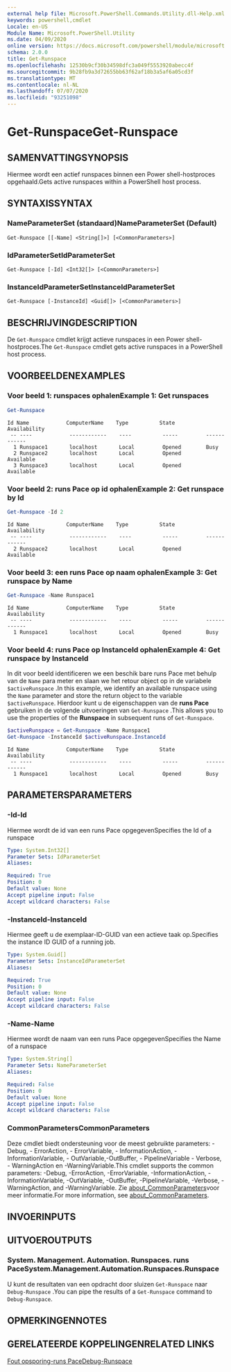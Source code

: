 ```yaml
---
external help file: Microsoft.PowerShell.Commands.Utility.dll-Help.xml
keywords: powershell,cmdlet
Locale: en-US
Module Name: Microsoft.PowerShell.Utility
ms.date: 04/09/2020
online version: https://docs.microsoft.com/powershell/module/microsoft.powershell.utility/get-runspace?view=powershell-6&WT.mc_id=ps-gethelp
schema: 2.0.0
title: Get-Runspace
ms.openlocfilehash: 12530b9cf30b34598dfc3a049f5553920abecc4f
ms.sourcegitcommit: 9b28fb9a3d72655bb63f62af18b3a5af6a05cd3f
ms.translationtype: MT
ms.contentlocale: nl-NL
ms.lasthandoff: 07/07/2020
ms.locfileid: "93251098"
---
```

# <span data-ttu-id="853c8-103">Get-Runspace</span><span class="sxs-lookup"><span data-stu-id="853c8-103">Get-Runspace</span></span>

## <span data-ttu-id="853c8-104">SAMENVATTING</span><span class="sxs-lookup"><span data-stu-id="853c8-104">SYNOPSIS</span></span>
<span data-ttu-id="853c8-105">Hiermee wordt een actief runspaces binnen een Power shell-hostproces opgehaald.</span><span class="sxs-lookup"><span data-stu-id="853c8-105">Gets active runspaces within a PowerShell host process.</span></span>

## <span data-ttu-id="853c8-106">SYNTAXIS</span><span class="sxs-lookup"><span data-stu-id="853c8-106">SYNTAX</span></span>

### <span data-ttu-id="853c8-107">NameParameterSet (standaard)</span><span class="sxs-lookup"><span data-stu-id="853c8-107">NameParameterSet (Default)</span></span>

```
Get-Runspace [[-Name] <String[]>] [<CommonParameters>]
```

### <span data-ttu-id="853c8-108">IdParameterSet</span><span class="sxs-lookup"><span data-stu-id="853c8-108">IdParameterSet</span></span>

```
Get-Runspace [-Id] <Int32[]> [<CommonParameters>]
```

### <span data-ttu-id="853c8-109">InstanceIdParameterSet</span><span class="sxs-lookup"><span data-stu-id="853c8-109">InstanceIdParameterSet</span></span>

```
Get-Runspace [-InstanceId] <Guid[]> [<CommonParameters>]
```

## <span data-ttu-id="853c8-110">BESCHRIJVING</span><span class="sxs-lookup"><span data-stu-id="853c8-110">DESCRIPTION</span></span>

<span data-ttu-id="853c8-111">De `Get-Runspace` cmdlet krijgt actieve runspaces in een Power shell-hostproces.</span><span class="sxs-lookup"><span data-stu-id="853c8-111">The `Get-Runspace` cmdlet gets active runspaces in a PowerShell host process.</span></span>

## <span data-ttu-id="853c8-112">VOORBEELDEN</span><span class="sxs-lookup"><span data-stu-id="853c8-112">EXAMPLES</span></span>

### <span data-ttu-id="853c8-113">Voor beeld 1: runspaces ophalen</span><span class="sxs-lookup"><span data-stu-id="853c8-113">Example 1: Get runspaces</span></span>

```powershell
Get-Runspace
```

```Output
Id Name            ComputerName    Type          State         Availability
 -- ----            ------------    ----          -----         ------------
  1 Runspace1       localhost       Local         Opened        Busy
  2 Runspace2       localhost       Local         Opened        Available
  3 Runspace3       localhost       Local         Opened        Available
```

### <span data-ttu-id="853c8-114">Voor beeld 2: runs Pace op id ophalen</span><span class="sxs-lookup"><span data-stu-id="853c8-114">Example 2: Get runspace by Id</span></span>

```powershell
Get-Runspace -Id 2
```

```Output
Id Name            ComputerName    Type          State         Availability
 -- ----            ------------    ----          -----         ------------
  2 Runspace2       localhost       Local         Opened        Available
```

### <span data-ttu-id="853c8-115">Voor beeld 3: een runs Pace op naam ophalen</span><span class="sxs-lookup"><span data-stu-id="853c8-115">Example 3: Get runspace by Name</span></span>

```powershell
Get-Runspace -Name Runspace1
```

```Output
Id Name            ComputerName    Type          State         Availability
 -- ----            ------------    ----          -----         ------------
  1 Runspace1       localhost       Local         Opened        Busy
```

### <span data-ttu-id="853c8-116">Voor beeld 4: runs Pace op InstanceId ophalen</span><span class="sxs-lookup"><span data-stu-id="853c8-116">Example 4: Get runspace by InstanceId</span></span>

<span data-ttu-id="853c8-117">In dit voor beeld identificeren we een beschik bare runs Pace met behulp van de `Name` para meter en slaan we het retour object op in de variabele `$activeRunspace` .</span><span class="sxs-lookup"><span data-stu-id="853c8-117">In this example, we identify an available runspace using the `Name` parameter and store the return object to the variable `$activeRunspace`.</span></span> <span data-ttu-id="853c8-118">Hierdoor kunt u de eigenschappen van de **runs Pace** gebruiken in de volgende uitvoeringen van `Get-Runspace` .</span><span class="sxs-lookup"><span data-stu-id="853c8-118">This allows you to use the properties of the **Runspace** in subsequent runs of `Get-Runspace`.</span></span>

```powershell
$activeRunspace = Get-Runspace -Name Runspace1
Get-Runspace -InstanceId $activeRunspace.InstanceId
```

```Output
Id Name            ComputerName    Type          State         Availability
 -- ----            ------------    ----          -----         ------------
  1 Runspace1       localhost       Local         Opened        Busy
```

## <span data-ttu-id="853c8-119">PARAMETERS</span><span class="sxs-lookup"><span data-stu-id="853c8-119">PARAMETERS</span></span>

### <span data-ttu-id="853c8-120">-Id</span><span class="sxs-lookup"><span data-stu-id="853c8-120">-Id</span></span>

<span data-ttu-id="853c8-121">Hiermee wordt de id van een runs Pace opgegeven</span><span class="sxs-lookup"><span data-stu-id="853c8-121">Specifies the Id of a runspace</span></span>

```yaml
Type: System.Int32[]
Parameter Sets: IdParameterSet
Aliases:

Required: True
Position: 0
Default value: None
Accept pipeline input: False
Accept wildcard characters: False
```

### <span data-ttu-id="853c8-122">-InstanceId</span><span class="sxs-lookup"><span data-stu-id="853c8-122">-InstanceId</span></span>

<span data-ttu-id="853c8-123">Hiermee geeft u de exemplaar-ID-GUID van een actieve taak op.</span><span class="sxs-lookup"><span data-stu-id="853c8-123">Specifies the instance ID GUID of a running job.</span></span>

```yaml
Type: System.Guid[]
Parameter Sets: InstanceIdParameterSet
Aliases:

Required: True
Position: 0
Default value: None
Accept pipeline input: False
Accept wildcard characters: False
```

### <span data-ttu-id="853c8-124">-Name</span><span class="sxs-lookup"><span data-stu-id="853c8-124">-Name</span></span>

<span data-ttu-id="853c8-125">Hiermee wordt de naam van een runs Pace opgegeven</span><span class="sxs-lookup"><span data-stu-id="853c8-125">Specifies the Name of a runspace</span></span>

```yaml
Type: System.String[]
Parameter Sets: NameParameterSet
Aliases:

Required: False
Position: 0
Default value: None
Accept pipeline input: False
Accept wildcard characters: False
```

### <span data-ttu-id="853c8-126">CommonParameters</span><span class="sxs-lookup"><span data-stu-id="853c8-126">CommonParameters</span></span>

<span data-ttu-id="853c8-127">Deze cmdlet biedt ondersteuning voor de meest gebruikte parameters: -Debug, - ErrorAction, - ErrorVariable, - InformationAction, -InformationVariable, - OutVariable,-OutBuffer, - PipelineVariable - Verbose, - WarningAction en -WarningVariable.</span><span class="sxs-lookup"><span data-stu-id="853c8-127">This cmdlet supports the common parameters: -Debug, -ErrorAction, -ErrorVariable, -InformationAction, -InformationVariable, -OutVariable, -OutBuffer, -PipelineVariable, -Verbose, -WarningAction, and -WarningVariable.</span></span> <span data-ttu-id="853c8-128">Zie [about_CommonParameters](https://go.microsoft.com/fwlink/?LinkID=113216)voor meer informatie.</span><span class="sxs-lookup"><span data-stu-id="853c8-128">For more information, see [about_CommonParameters](https://go.microsoft.com/fwlink/?LinkID=113216).</span></span>

## <span data-ttu-id="853c8-129">INVOER</span><span class="sxs-lookup"><span data-stu-id="853c8-129">INPUTS</span></span>

## <span data-ttu-id="853c8-130">UITVOER</span><span class="sxs-lookup"><span data-stu-id="853c8-130">OUTPUTS</span></span>

### <span data-ttu-id="853c8-131">System. Management. Automation. Runspaces. runs Pace</span><span class="sxs-lookup"><span data-stu-id="853c8-131">System.Management.Automation.Runspaces.Runspace</span></span>

<span data-ttu-id="853c8-132">U kunt de resultaten van een opdracht door sluizen `Get-Runspace` naar `Debug-Runspace` .</span><span class="sxs-lookup"><span data-stu-id="853c8-132">You can pipe the results of a `Get-Runspace` command to `Debug-Runspace`.</span></span>

## <span data-ttu-id="853c8-133">OPMERKINGEN</span><span class="sxs-lookup"><span data-stu-id="853c8-133">NOTES</span></span>

## <span data-ttu-id="853c8-134">GERELATEERDE KOPPELINGEN</span><span class="sxs-lookup"><span data-stu-id="853c8-134">RELATED LINKS</span></span>

[<span data-ttu-id="853c8-135">Fout opsporing-runs Pace</span><span class="sxs-lookup"><span data-stu-id="853c8-135">Debug-Runspace</span></span>](Debug-Runspace.md)
